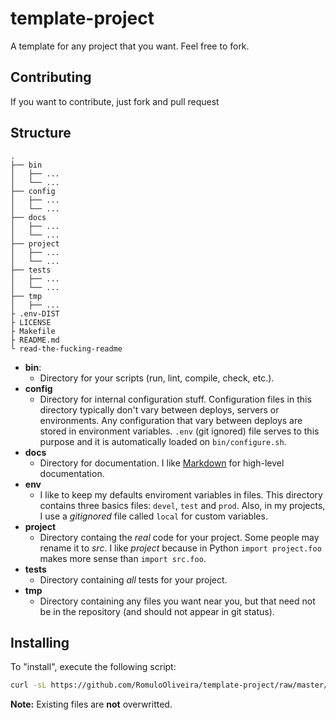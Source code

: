 template-project
================

A template for any project that you want. Feel free to fork.

## Contributing

If you want to contribute, just fork and pull request

## Structure


```
.
├── bin
│   ├── ...
│   └── ...
├── config
│   ├── ...
│   └── ...
├── docs
│   ├── ...
│   └── ...
├── project
│   ├── ...
│   └── ...
├── tests
│   ├── ...
│   └── ...
├── tmp
│   ├── ...
├ .env-DIST
├ LICENSE
├ Makefile
├ README.md
└ read-the-fucking-readme
```

- **bin**:
  - Directory for your scripts (run, lint, compile, check, etc.).
- **config**
  - Directory for internal configuration stuff. Configuration files in this directory typically don't vary between deploys, servers or environments. Any configuration that vary between deploys are stored in environment variables. `.env` (git ignored) file serves to this purpose and it is automatically loaded on `bin/configure.sh`.
- **docs**
  - Directory for documentation. I like [Markdown](https://help.github.com/articles/github-flavored-markdown) for high-level documentation.
- **env**
  - I like to keep my defaults enviroment variables in files. This directory contains three basics files: `devel`, `test` and `prod`. Also, in my projects, I use a *gitignored* file called `local` for custom variables.
- **project**
  - Directory containg the *real* code for your project. Some people may rename it to *src*. I like *project* because in Python `import project.foo` makes more sense than `import src.foo`.
- **tests**
  - Directory containing *all* tests for your project.
- **tmp**
  - Directory containing any files you want near you, but that need not be in the repository (and should not appear in git status).

## Installing

To "install", execute the following script:

```bash
curl -sL https://github.com/RomuloOliveira/template-project/raw/master/setup.sh | bash -
```

**Note:** Existing files are **not** overwritted.
